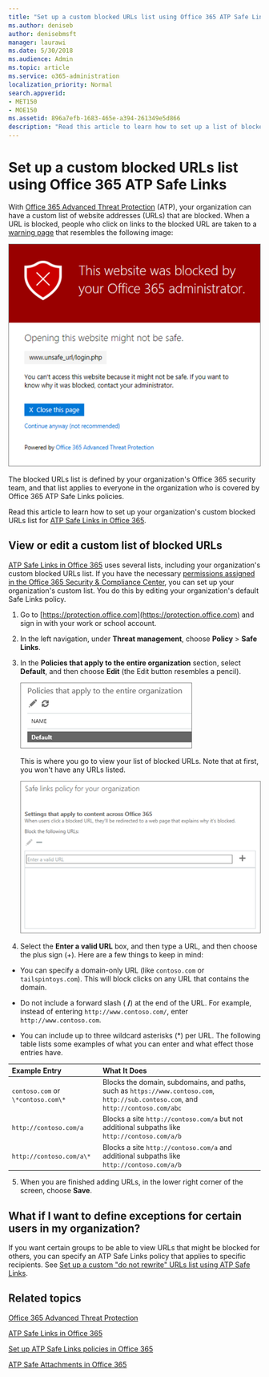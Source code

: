 ```yaml
---
title: "Set up a custom blocked URLs list using Office 365 ATP Safe Links"
ms.author: deniseb
author: denisebmsft
manager: laurawi
ms.date: 5/30/2018
ms.audience: Admin
ms.topic: article
ms.service: o365-administration
localization_priority: Normal
search.appverid:
- MET150
- MOE150
ms.assetid: 896a7efb-1683-465e-a394-261349e5d866
description: "Read this article to learn how to set up a list of blocked URLs for your organization using Office 365 Advanced Threat Protection. The blocked URLs will apply to email messages and Office documents according to your ATP safe links policies."
---
```


# Set up a custom blocked URLs list using Office 365 ATP Safe Links

With [Office 365 Advanced Threat Protection](office-365-atp.md) (ATP), your organization can have a custom list of website addresses (URLs) that are blocked. When a URL is blocked, people who click on links to the blocked URL are taken to a [warning page](atp-safe-links-warning-pages.md) that resembles the following image: 
  
![This site is blocked](media/6b4bda2d-a1e6-419e-8b10-588e83c3af3f.png)
  
The blocked URLs list is defined by your organization's Office 365 security team, and that list applies to everyone in the organization who is covered by Office 365 ATP Safe Links policies. 
  
Read this article to learn how to set up your organization's custom blocked URLs list for [ATP Safe Links in Office 365](atp-safe-links.md).
  
## View or edit a custom list of blocked URLs

[ATP Safe Links in Office 365](atp-safe-links.md) uses several lists, including your organization's custom blocked URLs list. If you have the necessary [permissions assigned in the Office 365 Security &amp; Compliance Center](permissions-in-the-security-and-compliance-center.md), you can set up your organization's custom list. You do this by editing your organization's default Safe Links policy.
  
1. Go to [https://protection.office.com](https://protection.office.com) and sign in with your work or school account. 
    
2. In the left navigation, under **Threat management**, choose **Policy** \> **Safe Links**.
    
3. In the **Policies that apply to the entire organization** section, select **Default**, and then choose **Edit** (the Edit button resembles a pencil). 
    
    ![Click Edit to edit your default policy for Safe Links protection](media/d08f9615-d947-4033-813a-d310ec2c8cca.png)
  
    This is where you go to view your list of blocked URLs. Note that at first, you won't have any URLs listed.
    
    ![The Blocked URLs list is in the default Safe Links policy that applies to your entire organization.](media/575e1449-6191-40ac-b626-030a2fd3fb11.png)
  
4. Select the **Enter a valid URL** box, and then type a URL, and then choose the plus sign (+). Here are a few things to keep in mind: 
    
  - You can specify a domain-only URL (like `contoso.com` or `tailspintoys.com`). This will block clicks on any URL that contains the domain.
    
  - Do not include a forward slash ( **/**) at the end of the URL. For example, instead of entering `http://www.contoso.com/`, enter `http://www.contoso.com`.
    
  - You can include up to three wildcard asterisks (\*) per URL. The following table lists some examples of what you can enter and what effect those entries have.
    
|**Example Entry**|**What It Does**|
|:-----|:-----|
|`contoso.com` or `\*contoso.com\*`  <br/> |Blocks the domain, subdomains, and paths, such as `https://www.contoso.com`, `http://sub.contoso.com`, and `http://contoso.com/abc`  <br/> |
|`http://contoso.com/a`  <br/> |Blocks a site `http://contoso.com/a` but not additional subpaths like `http://contoso.com/a/b`  <br/> |
|`http://contoso.com/a\*`  <br/> |Blocks a site `http://contoso.com/a` and additional subpaths like `http://contoso.com/a/b`  <br/> |
   
5. When you are finished adding URLs, in the lower right corner of the screen, choose **Save**.
    
## What if I want to define exceptions for certain users in my organization?

If you want certain groups to be able to view URLs that might be blocked for others, you can specify an ATP Safe Links policy that applies to specific recipients. See [Set up a custom "do not rewrite" URLs list using ATP Safe Links](set-up-a-custom-do-not-rewrite-urls-list-with-atp.md).
  
## Related topics

[Office 365 Advanced Threat Protection](office-365-atp.md)
  
[ATP Safe Links in Office 365](atp-safe-links.md)
  
[Set up ATP Safe Links policies in Office 365](set-up-atp-safe-links-policies.md)
  
[ATP Safe Attachments in Office 365](atp-safe-attachments.md)
  

